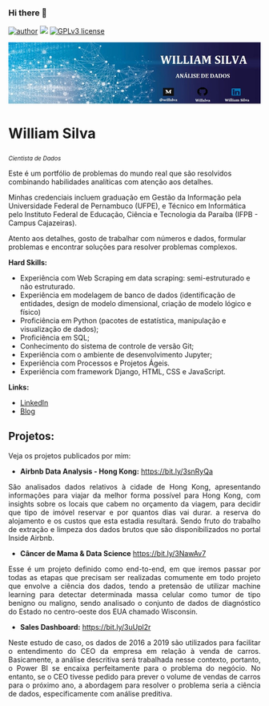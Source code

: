 ### Hi there 👋

<!--
**Willslva/Willslva** is a ✨ _special_ ✨ repository because its `README.md` (this file) appears on your GitHub profile.

Here are some ideas to get you started:

- 🔭 I’m currently working on ...
- 🌱 I’m currently learning ...
- 👯 I’m looking to collaborate on ...
- 🤔 I’m looking for help with ...
- 💬 Ask me about ...
- 📫 How to reach me: ...
- 😄 Pronouns: ...
- ⚡ Fun fact: ...
-->


[![author](https://img.shields.io/badge/author-williamsilva-red.svg)](https://www.linkedin.com/in/william-silva-a4489621a/) [![](https://img.shields.io/badge/python-3.9.7+-blue.svg)](https://www.python.org/downloads/release/python-397/) [![GPLv3 license](https://img.shields.io/badge/License-GPLv3-blue.svg)](http://perso.crans.org/besson/LICENSE.html)

<p align="center">
  <img src="banner.jpg" >
</p>

# William Silva
<sub>*Cientista de Dados*</sub>

Este é um portfólio de problemas do mundo real que são resolvidos combinando habilidades analíticas com atenção aos detalhes.

Minhas credenciais incluem graduação em Gestão da Informação pela Universidade Federal de Pernambuco (UFPE), e Técnico em Informática pelo Instituto Federal de Educação, Ciência e Tecnologia da Paraíba (IFPB - Campus Cajazeiras).

Atento aos detalhes, gosto de trabalhar com números e dados, formular problemas e encontrar soluções para resolver problemas complexos.


**Hard Skills:**

* Experiência com Web Scraping em data scraping: semi-estruturado e não estruturado.
* Experiência em modelagem de banco de dados (identificação de entidades, design de modelo dimensional, criação de modelo lógico e físico)
* Proficiência em Python (pacotes de estatística, manipulação e visualização de dados);
* Proficiência em SQL;
* Conhecimento do sistema de controle de versão Git;
* Experiência com o ambiente de desenvolvimento Jupyter;
* Experiência com Processos e Projetos Ágeis.
* Experiência com framework Django, HTML, CSS e JavaScript.

**Links:**
* [LinkedIn](https://www.linkedin.com/in/william-silva-a4489621a/)
* [Blog](https://chuvadedados.wixsite.com/my-site)


## Projetos:
Veja os projetos publicados por mim:

* **Airbnb Data Analysis - Hong Kong:** https://bit.ly/3snRyQa
<p align="justify"> São analisados dados relativos à cidade de Hong Kong, apresentando informações para viajar da melhor forma possível para Hong Kong, com insights sobre os locais que cabem no orçamento da viagem, para decidir que tipo de imóvel reservar e por quantos dias vai durar. a reserva do alojamento e os custos que esta estadia resultará. Sendo fruto do trabalho de extração e limpeza dos dados brutos que são disponibilizados no portal Inside Airbnb.
</p>


* **Câncer de Mama & Data Science** https://bit.ly/3NawAv7
<p align="justify"> Esse é um projeto definido como end-to-end, em que iremos passar por todas as etapas que precisam ser realizadas comumente em todo projeto que envolve a ciência dos dados, tendo a pretensão de utilizar machine learning para detectar determinada massa celular como tumor de tipo benigno ou maligno, sendo analisado o conjunto de dados de diagnóstico do Estado no centro-oeste dos EUA chamado Wisconsin.</p>


* **Sales Dashboard:** https://bit.ly/3uUpl2r 
<p align="justify"> Neste estudo de caso, os dados de 2016 a 2019 são utilizados para facilitar o entendimento do CEO da empresa em relação à venda de carros. Basicamente, a análise descritiva será trabalhada nesse contexto, portanto, o Power BI se encaixa perfeitamente para o problema do negócio. No entanto, se o CEO tivesse pedido para prever o volume de vendas de carros para o próximo ano, a abordagem para resolver o problema seria a ciência de dados, especificamente com análise preditiva.
</p>
